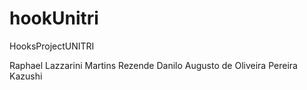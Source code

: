 # hookUnitri
HooksProjectUNITRI


Raphael Lazzarini Martins Rezende
Danilo Augusto de Oliveira Pereira
Kazushi
